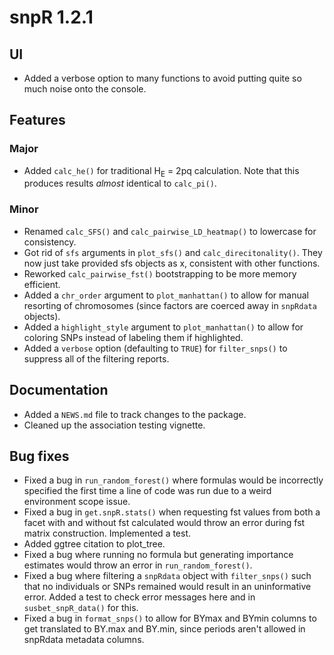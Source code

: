 # snpR 1.2.1

## UI
* Added a verbose option to many functions to avoid putting quite so much noise onto the console.

## Features
### Major
* Added `calc_he()` for traditional H<sub>E</sub> = 2pq calculation. Note that this produces results *almost* identical to `calc_pi()`.

### Minor
* Renamed `calc_SFS()` and `calc_pairwise_LD_heatmap()` to lowercase for consistency.
* Got rid of `sfs` arguments in `plot_sfs()` and `calc_direcitonality()`. They now just take provided sfs objects as x, consistent with other functions.
* Reworked `calc_pairwise_fst()` bootstrapping to be more memory efficient.
* Added a `chr_order` argument to `plot_manhattan()` to allow for manual resorting of chromosomes (since factors are coerced away in `snpRdata` objects).
* Added a `highlight_style` argument to `plot_manhattan()` to allow for coloring SNPs instead of labeling them if highlighted.
* Added a `verbose` option (defaulting to `TRUE`) for `filter_snps()` to suppress all of the filtering reports.

## Documentation
* Added a `NEWS.md` file to track changes to the package.
* Cleaned up the association testing vignette.


## Bug fixes
* Fixed a bug in `run_random_forest()` where formulas would be incorrectly specified the first time a line of code was run due to a weird environment scope issue.
* Fixed a bug in `get.snpR.stats()` when requesting fst values from both a facet with and without fst calculated would throw an error during fst matrix construction. Implemented a test.
* Added ggtree citation to plot_tree.
* Fixed a bug where running no formula but generating importance estimates would throw an error in `run_random_forest()`.
* Fixed a bug where filtering a `snpRdata` object with `filter_snps()` such that no individuals or SNPs remained would result in an uninformative error. Added a test to check error messages here and in `susbet_snpR_data()` for this.
* Fixed a bug in `format_snps()` to allow for BYmax and BYmin columns to get translated to BY.max and BY.min, since periods aren't allowed in snpRdata metadata columns.